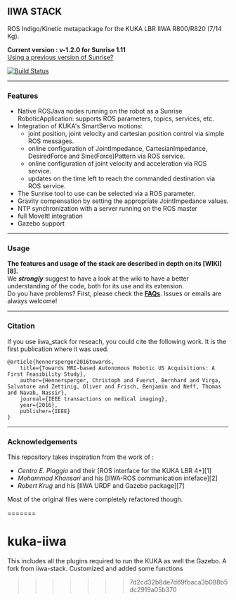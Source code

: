 ## IIWA STACK
ROS Indigo/Kinetic metapackage for the KUKA LBR IIWA R800/R820 (7/14 Kg).

**Current version : v-1.2.0 for Sunrise 1.11**    
[Using a previous version of Sunrise?](https://github.com/SalvoVirga/iiwa_stack/wiki/FAQ#which-version-of-sunriseossunrise-workbench-is-supported)    

[![Build Status](https://travis-ci.org/SalvoVirga/iiwa_stack.svg?branch=master)](https://travis-ci.org/SalvoVirga/iiwa_stack)
___
### Features
- Native ROSJava nodes running on the robot as a Sunrise RoboticApplication: supports ROS parameters, topics, services, etc.
- Integration of KUKA's SmartServo motions:
  - joint position, joint velocity and cartesian position control via simple ROS messages. 
  - online configuration of JointImpedance, CartesianImpedance, DesiredForce and Sine(Force)Pattern via ROS service.
  - online configuration of joint velocity and acceleration via ROS service.
  - updates on the time left to reach the commanded destination via ROS service.
- The Sunrise tool to use can be selected via a ROS parameter.
- Gravity compensation by setting the appropriate JointImpedance values.
- NTP synchronization with a server running on the ROS master
- full MoveIt! integration
- Gazebo support

___
### Usage
__The features and usage of the stack are described in depth on its  [WIKI][8].__  
We **_strongly_** suggest to have a look at the wiki to have a better understanding of the code, both for its use and its extension.     
Do you have problems? First, please check the [**FAQs**](https://github.com/SalvoVirga/iiwa_stack/wiki/FAQ). Issues or emails are always welcome!

___
### Citation

If you use iiwa_stack for reseach, you could cite the following work. It is the first publication where it was used.

    @article{hennersperger2016towards,
        title={Towards MRI-based Autonomous Robotic US Acquisitions: A First Feasibility Study},
        author={Hennersperger, Christoph and Fuerst, Bernhard and Virga, Salvatore and Zettinig, Oliver and Frisch, Benjamin and Neff, Thomas and Navab, Nassir},
        journal={IEEE transactions on medical imaging},
        year={2016},
        publisher={IEEE}
    }

___
### Acknowledgements
This repository takes inspiration from the work of :
- _Centro E. Piaggio_ and their [ROS interface for the KUKA LBR 4+][1]
- _Mohammad Khansari_ and his [IIWA-ROS communication inteface][2] 
- _Robert Krug_ and his [IIWA URDF and Gazebo package][7]      

Most of the original files were completely refactored though.


=======
# kuka-iiwa
This includes all the plugins required to run the KUKA as well the Gazebo. A fork from iiwa-stack. Customized and added some functions




>>>>>>> 7d2cd32b8de7d69fbaca3b088b5dc2919a05b370
